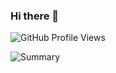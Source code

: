 ### Hi there 👋
![GitHub Profile Views](https://komarev.com/ghpvc/?username=vietviet08&color=blue)

![Summary](http://github-profile-summary-cards.vercel.app/api/cards/profile-details?username=vietviet08&theme=algolia)
<!--
**vietviet08/vietviet08** is a ✨ _special_ ✨ repository because its `README.md` (this file) appears on your GitHub profile.

Here are some ideas to get you started:

- 🔭 I’m currently working on ...
- 🌱 I’m currently learning ...
- 👯 I’m looking to collaborate on ...
- 🤔 I’m looking for help with ...
- 💬 Ask me about ...
- 📫 How to reach me: ...
- 😄 Pronouns: ...
- ⚡ Fun fact: ...
-->

